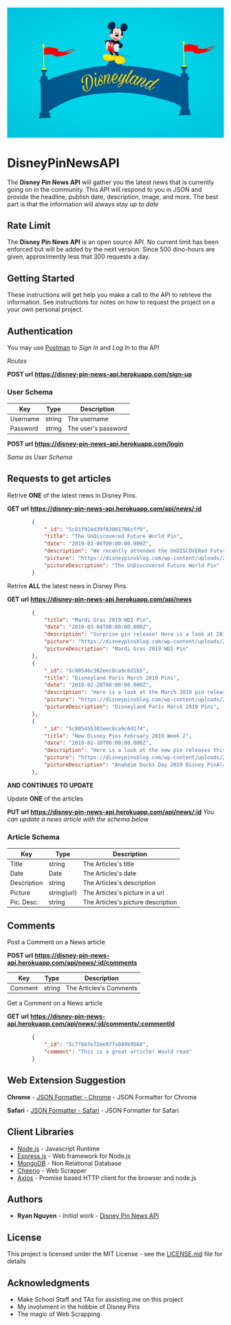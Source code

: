![Banner](DisneyPic.jpg)
# DisneyPinNewsAPI

The **Disney Pin News API** will gather you the latest news that is currently going on in the community. This API will respond to you in JSON and provide the headline, publish date, description, image, and more. The best part is that the information will always stay *up to date* 

## Rate Limit

The **Disney Pin News API** is an open source API. No current limit has been enforced but will be added by the next version. Since 500 dino-hours are given, approximently less that 300 requests a day. 

## Getting Started

These instructions will get help you make a call to the API to retrieve the information. See instructions for notes on how to request the project on a your own personal project.

## Authentication
You may use [Postman](https://www.getpostman.com/) to *Sign In* and *Log In* to the API

*Routes*

**POST url** __https://disney-pin-news-api.herokuapp.com/sign-up__

### User Schema

| Key         | Type         | Description                                                           |
|-------------|--------------|-----------------------------------------------------------------------|
| Username    |    string    | The username                                                          |
| Password    |    string    | The user's password                                                   |

**POST url** __https://disney-pin-news-api.herokuapp.com/login__

*Same as User Schema*

## Requests to get articles

Retrive **ONE** of the latest news in Disney Pins.

**GET url** __https://disney-pin-news-api.herokuapp.com/api/news/:id__

```JSON
        {
            "_id": "5c81f924d39f83001786cff9",
            "title": "The UnDiscovered Future World Pin",
            "date": "2019-03-06T00:00:00.000Z",
            "description": "We recently attended the UnDISCOVERed Future World Tour at Walt Disney World. On this tour you learn about Walt Disney’s original idea for Epcot, how the park has evolved and explore backstage areas! All guests receive a pin that we want to share with you.It features a monorail, Spaceship Earth and reads: The UnDISCOVERed Future World. Pin-on-pin design and it is an open edition. It can only be obtained by attending the tour.Some of our favorite parts were seeing the HP Lounge above Mission: Space attraction, walking through the costuming department at Epcot, and seeing the construction for the new Space restaurant behind Test Track!We highly recommend this tour if you’re a fan of Walt Disney history and Epcot. Click here to learn more.-Disney Pins Blog",
            "picture": "https://disneypinsblog.com/wp-content/uploads/2019/03/The-UnDiscovered-Future-World-Pin.jpg",
            "pictureDescription": "The UnDiscovered Future World Pin"
        }
```

Retrive **ALL** the latest news in Disney Pins.

**GET url** __https://disney-pin-news-api.herokuapp.com/api/news__
```JSON
        {
            "title": "Mardi Gras 2019 WDI Pin",
            "date": "2019-03-04T08:00:00.000Z",
            "description": "Surprise pin release! Here is a look at 2019 Mardi Gras pin at Mickey’s of Glendale! Retail price is $24.95 and the LE size is 250. Available only to Disney Cast Members.This pin features Naveen, Tiana & Louis from Disney’s Princess and the Frog. Click here to view the Mickey’s of Glendale pin category.-Disney Pins Blog",
            "picture": "https://disneypinsblog.com/wp-content/uploads/2019/03/Mardi-Gras-2019-WDI-Pin.jpg",
            "pictureDescription": "Mardi Gras 2019 WDI Pin"
        },
        {
            "_id": "5c80546c302eec8ca9c6d1b5",
            "title": "Disneyland Paris March 2019 Pins",
            "date": "2019-02-28T08:00:00.000Z",
            "description": "Here is a look at the March 2019 pin releases at DLP. This month includes Captain Marvel, St. Patrick’s Day, Princesses Day and more!Click here to view all Disneyland Paris pins.-Disney Pins Blog",
            "picture": "https://disneypinsblog.com/wp-content/uploads/2019/02/Disneyland-Paris-March-2019-Pins-724x1024.jpg",
            "pictureDescription": "Disneyland Paris March 2019 Pins",
        },
        {
            "_id": "5c80545b302eec8ca9c6d174",
            "title": "New Disney Pins February 2019 Week 2",
            "date": "2019-02-10T08:00:00.000Z",
            "description": "Here is a look at the new pin releases this week at Disney Parks.In case you missed it:DPB Community | DPB Podcast| DPBStore.com-Disney Pins Blog",
            "picture": "https://disneypinsblog.com/wp-content/uploads/2019/02/Anaheim-Ducks-Day-2019-Disney-Pin-1.png",
            "pictureDescription": "Anaheim Ducks Day 2019 Disney PinAladdin Kingdom Consoles PinPresidents’ Day 2019 Disney PinWinnie the Pooh Balloon PinMarie Lady Disney PinGadget Hackwrench Disney PinMuppet Babies Disney PinPua and Hei Hei Disney Pin",
        },
```
**AND CONTINUES TO UPDATE**

Update **ONE** of the articles

**PUT url**  __https://disney-pin-news-api.herokuapp.com/api/news/:id__
*You can update a news article with the schema below*

### Article Schema

| Key         | Type         | Description                                                           |
|-------------|--------------|-----------------------------------------------------------------------|
| Title       |    string    | The Articles's title                                                  |
| Date        |     Date     | The Articles's date                                                   |
| Description |    string    | The Articles's description                                            |
| Picture     |  string(url) | The Articles's picture in a url                                       |
| Pic. Desc.  |    string    | The Articles's picture description                                    |

## Comments
Post a Comment on a News article

**POST url** __https://disney-pin-news-api.herokuapp.com/api/news/:id/comments__

| Key         | Type         | Description                                                           |
|-------------|--------------|-----------------------------------------------------------------------|
| Comment     |    string    | The Articles's Comments                                               |

Get a Comment on a News article

**GET url** __https://disney-pin-news-api.herokuapp.com/api/news/:id/comments/:commentId__
```JSON
        {
            "_id": "5c7f66fe72ee977a089b9560",
            "comment": "This is a great article! Would read"
        }
```


## Web Extension Suggestion
**Chrome** - [JSON Formatter - Chrome](https://chrome.google.com/webstore/detail/json-formatter/bcjindcccaagfpapjjmafapmmgkkhgoa?hl=en) - JSON Formatter for Chrome

**Safari** - [JSON Formatter - Safari](https://safari-extensions.apple.com/details/?id=com.marcdonkers.asinijsonviewer) - JSON Formatter for Safari

## Client Libraries

* [Node.js](https://nodejs.org/dist/latest-v11.x/docs/api/) - Javascript Runtime
* [Express.js](https://expressjs.com/) - Web framework for Node.js
* [MongoDB](https://www.mongodb.com/) - Non Relational Database
* [Cheerio](https://cheerio.js.org/) - Web Scrapper
* [Axios](https://www.npmjs.com/package/axios) - Promise based HTTP client for the browser and node.js

## Authors

* **Ryan Nguyen** - *Initial work* - [Disney Pin News API](https://github.com/GirugaCode/Disney-Pin-New-API)

## License

This project is licensed under the MIT License - see the [LICENSE.md](LICENSE.md) file for details

## Acknowledgments

* Make School Staff and TAs for assisting me on this project
* My involvment in the hobbie of Disney Pins
* The magic of Web Scrapping